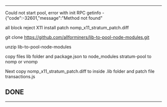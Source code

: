 --------
Could not start pool, error with init RPC getinfo - {"code":-32601,"message":"Method not found"

all block reject X11 install patch nomp_x11_stratum_patch.diff

git clone https://github.com/allforminers/lib-to-pool-node-modules.git

unzip lib-to-pool-node-modules

copy files lib folder and package.json to node_modules stratum-pool to nomp or vnomp

Next copy nomp_x11_stratum_patch.diff to inside .lib folder and patch file transactions.js 

DONE 
---------

-------

